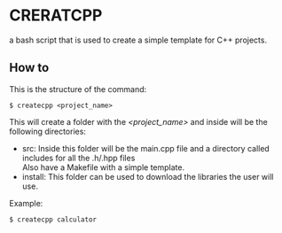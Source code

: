 # CRERATCPP
a bash script that is used to create a simple template for C++ projects.

## How to
This is the structure of the command:

```
$ createcpp <project_name>
```

This will create a folder with the _<project_name>_ and inside will be the following directories: 
* src: Inside this folder will be the main.cpp file and a directory called includes for all the .h/.hpp files</br>
Also have a Makefile with a simple template.
* install: This folder can be used to download the libraries the user will use.

Example:
```
$ createcpp calculator
```

